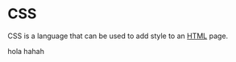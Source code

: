 # CSS



CSS is a language that can be used to add style to an [HTML](/wiki/HTML) page.



hola hahah